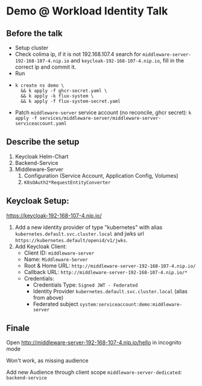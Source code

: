 # Demo @ Workload Identity Talk

## Before the talk

* Setup cluster
* Check colima ip, if it is not 192.168.107.4 search for `middleware-server-192-168-107-4.nip.io`
  and `keycloak-192-168-107-4.nip.io`, fill in the correct ip and commit it.
* Run
* ```shell
  k create ns demo \
    && k apply -f ghcr-secret.yaml \
    && k apply -k flux-system \
    && k apply -f flux-system-secret.yaml
   ```
* Patch `middleware-server` service account (no reconcile, ghcr
  secret): `k apply -f services/middleware-server/middleware-server-serviceaccount.yaml`

## Describe the setup

1. Keycloak Helm-Chart
2. Backend-Service
3. Middleware-Server
    1. Configuration (Service Account, Application Config, Volumes)
    2. `K8sOAuth2*RequestEntityConverter`

## Keycloak Setup:

https://keycloak-192-168-107-4.nip.io/

1. Add a new identity provider of type "kubernetes" with alias `kubernetes.default.svc.cluster.local` and jwks url
   `https://kubernetes.default/openid/v1/jwks`.
2. Add Keycloak Client:
    * Client ID: `middleware-server`
    * Name: `Middleware-Server`
    * Root & Home URL: `http://middleware-server-192-168-107-4.nip.io/`
    * Callback URL: `http://middleware-server-192-168-107-4.nip.io/*`
   * Credentials:
       * Credentials Type: `Signed JWT - Federated`
       * Identity Provider `kubernetes.default.svc.cluster.local` (alias from above)
       * Federated subject  `system:serviceaccount:demo:middleware-server`

## Finale

Open http://middleware-server-192-168-107-4.nip.io/hello in incognito mode

Won't work, as missing audience

Add new Audience through client scope `middleware-server-dedicated`: `backend-service`
